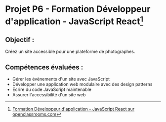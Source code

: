 # Projet P6 - Formation Développeur d'application - JavaScript React[^1]

## Objectif :

Créez un site accessible pour une plateforme de photographes.

## Compétences évaluées :

- Gérer les évènements d'un site avec JavaScript
- Développer une application web modulaire avec des design patterns
- Ecrire du code JavaScript maintenable
- Assurer l'accessibilité d'un site web

[^1]: [Formation Développeur d'application - JavaScript React sur openclassrooms.com](https://openclassrooms.com/fr/paths/516-developpeur-dapplication-javascript-react)